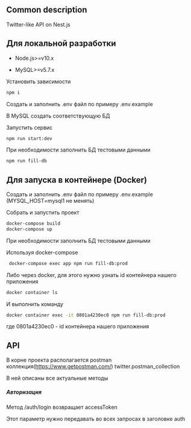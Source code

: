 
## Common description

Twitter-like API on Nest.js


## Для локальной разработки

- Node.js>=v10.x

- MySQL>=v5.7.x

 Установить зависимости
```bash
npm i
``` 
 Создать и заполнить .env файл по примеру .env.example 
 
 В MySQL создать соответствующую БД
    
 Запустить сервис
```bash
npm run start:dev
``` 
 При необходимости заполнить БД тестовыми данными
```bash
npm run fill-db
``` 

## Для запуска в контейнере (Docker)
Создать и заполнить .env файл по примеру .env.example
 (MYSQL_HOST=mysql1 не менять)

 Собрать и запустить проект
```bash
docker-compose build
docker-compose up
``` 
При необходимости заполнить БД тестовыми данными

Используя docker-compose
```bash
 docker-compose exec app npm run fill-db:prod
``` 

Либо через docker, для этого нужно узнать id контейнера нашего приложения
```bash
docker container ls
``` 
И выполнить команду
```bash
docker container exec -it 0801a4230ec0 npm run fill-db:prod
``` 
где 0801a4230ec0 - id контейнера нашего приложения

## API

В корне проекта располагается postman коллекция(https://www.getpostman.com/) twitter.postman_collection

В ней описаны все актуальные методы 

##### Авторизация
Метод /auth/login возвращает accessToken

Этот параметр нужно передавать во всех запросах в заголовке auth


